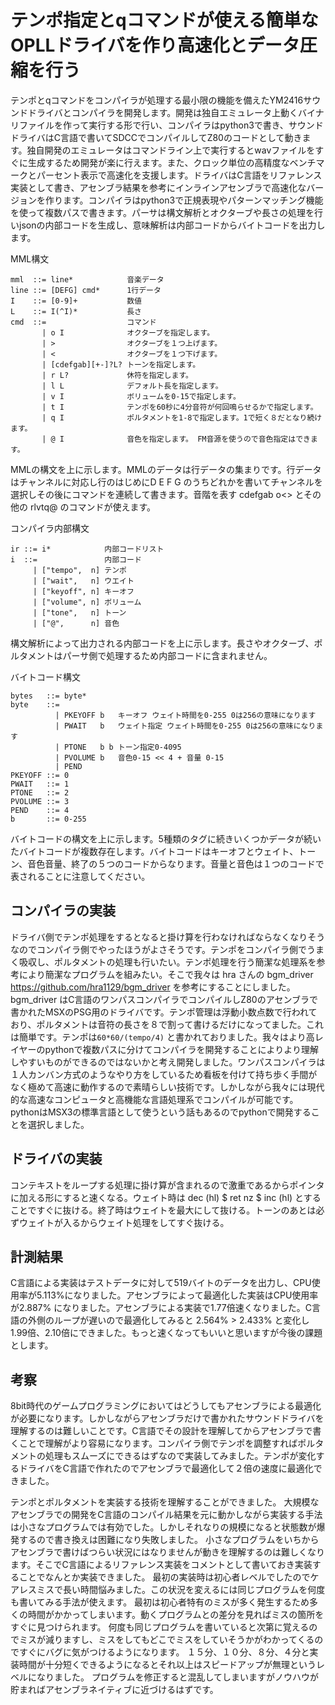 # テンポ指定とqコマンドが使える簡単なOPLLドライバを作り高速化とデータ圧縮を行う

テンポとqコマンドをコンパイラが処理する最小限の機能を備えたYM2416サウンドドライバとコンパイラを開発します。開発は独自エミュレータ上動くバイナリファイルを作って実行する形で行い、コンパイラはpython3で書き、サウンドドライバはC言語で書いてSDCCでコンパイルしてZ80のコードとして動きます。独自開発のエミュレータはコマンドライン上で実行するとwavファイルをすぐに生成するため開発が楽に行えます。また、クロック単位の高精度なベンチマークとパーセント表示で高速化を支援します。ドライバはC言語をリファレンス実装として書き、アセンブラ結果を参考にインラインアセンブラで高速化なバージョンを作ります。コンパイラはpython3で正規表現やパターンマッチング機能を使って複数パスで書きます。パーサは構文解析とオクターブや長さの処理を行いjsonの内部コードを生成し、意味解析は内部コードからバイトコードを出力します。

MML構文

```
mml  ::= line*            音楽データ
line ::= [DEFG] cmd*      1行データ
I    ::= [0-9]+           数値
L    ::= I(^I)*           長さ
cmd  ::=                  コマンド
       | o I              オクターブを指定します。
       | >                オクターブを１つ上げます。
       | <                オクターブを１つ下げます。
       | [cdefgab][+-]?L? トーンを指定します。
       | r L?             休符を指定します。
       | l L              デフォルト長を指定します。
       | v I              ボリュームを0-15で指定します。
       | t I              テンポを60秒に4分音符が何回鳴らせるかで指定します。
       | q I              ポルタメントを1-8で指定します。1で短く８だとなり続けます。
       | @ I              音色を指定します。 FM音源を使うので音色指定はできます。
```

MMLの構文を上に示します。MMLのデータは行データの集まりです。行データはチャンネルに対応し行のはじめにD E F G のうちどれかを書いてチャンネルを選択しその後にコマンドを連続して書きます。音階を表す cdefgab o<> とその他の rlvtq@ のコマンドが使えます。

コンパイラ内部構文

```
ir ::= i*            内部コードリスト
i  ::=               内部コード
     | ["tempo",  n] テンポ
     | ["wait",   n] ウエイト
     | ["keyoff", n] キーオフ
     | ["volume", n] ボリューム
     | ["tone",   n] トーン
     | ["@",      n] 音色
```

構文解析によって出力される内部コードを上に示します。長さやオクターブ、ポルタメントはパーサ側で処理するため内部コードに含まれません。

バイトコード構文

```
bytes   ::= byte*
byte    ::=
          | PKEYOFF b   キーオフ ウェイト時間を0-255 0は256の意味になります
          | PWAIT   b   ウェイト指定 ウェイト時間を0-255 0は256の意味になります
          | PTONE   b b トーン指定0-4095
          | PVOLUME b   音色0-15 << 4 + 音量 0-15
          | PEND
PKEYOFF ::= 0
PWAIT   ::= 1
PTONE   ::= 2
PVOLUME ::= 3
PEND    ::= 4
b       ::= 0-255
```

バイトコードの構文を上に示します。5種類のタグに続きいくつかデータが続いたバイトコードが複数存在します。バイトコードはキーオフとウェイト、トーン、音色音量、終了の５つのコードからなります。音量と音色は１つのコードで表されることに注意してください。

## コンパイラの実装

ドライバ側でテンポ処理をするとなると掛け算を行わなければならなくなりそうなのでコンパイラ側でやったほうがよさそうです。テンポをコンパイラ側でうまく吸収し、ポルタメントの処理も行いたい。テンポ処理を行う簡潔な処理系を参考により簡潔なプログラムを組みたい。そこで我々は hra さんの bgm_driver https://github.com/hra1129/bgm_driver を参考にすることにしました。bgm_driver はC言語のワンパスコンパイラでコンパイルしZ80のアセンブラで書かれたMSXのPSG用のドライバです。テンポ管理は浮動小数点数で行われており、ポルタメントは音符の長さを８で割って書けるだけになってました。これは簡単です。テンポは`60*60/(tempo/4)` と書かれておりました。我々はより高レイヤーのpythonで複数パスに分けてコンパイラを開発することによりより理解しやすいものができるのではないかと考え開発しました。ワンパスコンパイラは１人カンバン方式のようなやり方をしているため看板を付けて持ち歩く手間がなく極めて高速に動作するので素晴らしい技術です。しかしながら我々には現代的な高速なコンピュータと高機能な言語処理系でコンパイルが可能です。pythonはMSX3の標準言語として使うという話もあるのでpythonで開発することを選択しました。

## ドライバの実装

コンテキストをループする処理に掛け算が含まれるので激重であるからポインタに加える形にすると速くなる。ウェイト時は dec (hl) $ ret nz $ inc (hl) とすることですぐに抜ける。終了時はウェイトを最大にして抜ける。トーンのあとは必ずウェイトが入るからウェイト処理をしてすぐ抜ける。

## 計測結果

C言語による実装はテストデータに対して519バイトのデータを出力し、CPU使用率が5.113%になりました。アセンブラによって最適化した実装はCPU使用率が2.887% になりました。アセンブラによる実装で1.77倍速くなりました。C言語の外側のループが遅いので最適化してみると 2.564% > 2.433% と変化し 1.99倍、2.10倍にできました。もっと速くなってもいいと思いますが今後の課題とします。

## 考察

8bit時代のゲームプログラミングにおいてはどうしてもアセンブラによる最適化が必要になります。しかしながらアセンブラだけで書かれたサウンドドライバを理解するのは難しいことです。C言語でその設計を理解してからアセンブラで書くことで理解がより容易になります。コンパイラ側でテンポを調整すればポルタメントの処理もスムーズにできるはずなので実装してみました。テンポが変化するドライバをC言語で作れたのでアセンブラで最適化して２倍の速度に最適化できました。

テンポとポルタメントを実装する技術を理解することができました。
大規模なアセンブラでの開発をC言語のコンパイル結果を元に動かしながら実装する手法は小さなプログラムでは有効でした。しかしそれなりの規模になると状態数が爆発するので書き換えは困難になり失敗しました。
小さなプログラムをいちからアセンブラで書けばつらい状況にはなりませんが動きを理解するのは難しくなります。そこでC言語によるリファレンス実装をコメントとして書いておき実装することでなんとか実装できました。
最初の実装時は初心者レベルでしたのでケアレスミスで長い時間悩みました。この状況を変えるには同じプログラムを何度も書いてみる手法が使えます。
最初は初心者特有のミスが多く発生するため多くの時間がかかってしまいます。動くプログラムとの差分を見ればミスの箇所をすぐに見つけられます。
何度も同じプログラムを書いていると次第に覚えるのでミスが減りますし、ミスをしてもどこでミスをしていそうかがわかってくるのですぐにバグに気がつけるようになります。
１５分、１０分、８分、４分と実装時間が十分短くできるようになるとそれ以上はスピードアップが無理というレベルになりました。
プログラムを修正すると混乱してしまいますがノウハウが貯まればアセンブラネイティブに近づけるはずです。
